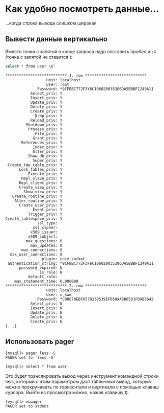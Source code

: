# Как удобно посмотреть данные...

...когда строка вывода слишком широкая

## Вывести данные вертикально

Вместо точки с запятой в конце запроса надо поставить _пробел_ и `\G` (точка с запятой не ставится!):

```sql
select * from user \G"
```

```
*************************** 1. row ***************************
                  Host: localhost
                  User: root
              Password: *9CFBBC772F3Y6C106020035386DA5BBBF1249A11
           Select_priv: Y
           Insert_priv: Y
           Update_priv: Y
           Delete_priv: Y
           Create_priv: Y
             Drop_priv: Y
           Reload_priv: Y
         Shutdown_priv: Y
          Process_priv: Y
             File_priv: Y
            Grant_priv: Y
       References_priv: Y
            Index_priv: Y
            Alter_priv: Y
          Show_db_priv: Y
            Super_priv: Y
 Create_tmp_table_priv: Y
      Lock_tables_priv: Y
          Execute_priv: Y
       Repl_slave_priv: Y
      Repl_client_priv: Y
      Create_view_priv: Y
        Show_view_priv: Y
   Create_routine_priv: Y
    Alter_routine_priv: Y
      Create_user_priv: Y
            Event_priv: Y
          Trigger_priv: Y
Create_tablespace_priv: Y
              ssl_type: 
            ssl_cipher: 
           x509_issuer: 
          x509_subject: 
         max_questions: 0
           max_updates: 0
       max_connections: 0
  max_user_connections: 0
                plugin: unix_socket
 authentication_string: *9CFBBC772F3F6C106020035386DA5BBBF1249A11
      password_expired: N
               is_role: N
          default_role: 
    max_statement_time: 0.000000
*************************** 2. row ***************************
                  Host: localhost
                  User: u_swm
              Password: *C00E70EBF657D13B539EFD50AA8B05D1FD9B5642
           Select_priv: N
           Insert_priv: N
           Update_priv: N
           Delete_priv: N
           Create_priv: N
[...]
```

## Использовать pager

```
[mysql]> pager less -S
PAGER set to 'less -S'
```

    [mysql]> select * from user

Это будет транслировать выход через инструмент командной строки less, который с этим параметром даст табличный вывод, который можно прокручивать по горизонтали и вертикали с помощью клавиш курсора.
Выйти из просмотра можно, нажав клавишу <kbd>Q</kbd>.

```
[mysql]> nopager
PAGER set to stdout
```
